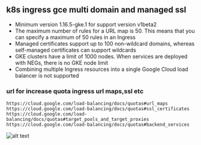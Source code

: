 ## k8s ingress gce multi domain and managed ssl
- Minimum version 1.16.5-gke.1  for support version v1beta2
- The maximum number of rules for a URL map is 50. This means that you can specify a maximum of 50 rules in an Ingress
- Managed certificates support up to 100 non-wildcard domains, whereas self-managed certificates can support wildcards
- GKE clusters have a limit of 1000 nodes. When services are deployed with NEGs, there is no GKE node limit
- Combining multiple Ingress resources into a single Google Cloud load balancer is not supported

### url for increase quota ingress url maps,ssl etc
```
https://cloud.google.com/load-balancing/docs/quotas#url_maps
https://cloud.google.com/load-balancing/docs/quotas#ssl_certificates
https://cloud.google.com/load-balancing/docs/quotas#target_pools_and_target_proxies
https://cloud.google.com/load-balancing/docs/quotas#backend_services
```

![alt text](https://miro.medium.com/max/1400/1*KIVa4hUVZxg-8Ncabo8pdg.png)
